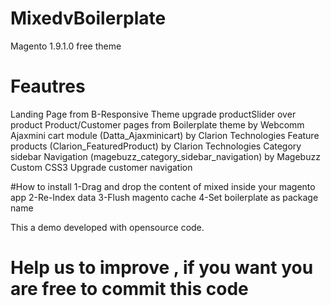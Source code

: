 # MixedvBoilerplate
Magento 1.9.1.0 free theme


# Feautres
Landing Page from B-Responsive Theme upgrade productSlider over product 
Product/Customer pages from Boilerplate theme by Webcomm
Ajaxmini cart module (Datta_Ajaxminicart) by Clarion Technologies
Feature products (Clarion_FeaturedProduct) by Clarion Technologies
Category sidebar Navigation (magebuzz_category_sidebar_navigation) by Magebuzz 
Custom CSS3
Upgrade customer navigation

#How to install
1-Drag and drop the content of mixed inside your magento app
2-Re-Index data
3-Flush magento cache
4-Set boilerplate as package name

This a demo developed with opensource code.

# Help us to improve , if you want you are free to commit this code



